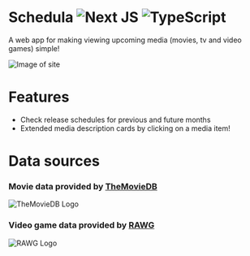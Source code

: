# Schedula ![Next JS](https://img.shields.io/badge/Next-black?style=for-the-badge&logo=next.js&logoColor=white) ![TypeScript](https://img.shields.io/badge/typescript-%23007ACC.svg?style=for-the-badge&logo=typescript&logoColor=white)

A web app for making viewing upcoming media (movies, tv and video games) simple!

![Image of site](https://i.imgur.com/k6zeo29.png)

# Features
- Check release schedules for previous and future months
- Extended media description cards by clicking on a media item!

# Data sources
### Movie data provided by [TheMovieDB](https://www.themoviedb.org/)
![TheMovieDB Logo](https://www.themoviedb.org/assets/2/v4/logos/v2/blue_short-8e7b30f73a4020692ccca9c88bafe5dcb6f8a62a4c6bc55cd9ba82bb2cd95f6c.svg)

### Video game data provided by [RAWG](https://rawg.io/)
![RAWG Logo](https://rawg.io/assets/en/share-vk.png?v=4)